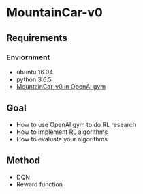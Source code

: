 # MountainCar-v0

## Requirements

### Enviornment
- ubuntu 16.04
- python 3.6.5
- [MountainCar-v0 in OpenAI gym](https://gym.openai.com/envs/MountainCar-v0/)

## Goal
- How to use OpenAI gym to do RL research
- How to implement RL algorithms
- How to evaluate your algorithms

## Method
- DQN
- Reward function